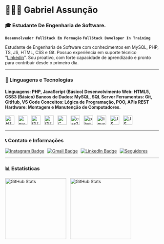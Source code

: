 #  👨🏽‍💻 Gabriel Assunção
 
### 🎓 Estudante De Engenharia de Software. 


**`Desenvolvedor FullStack Em Formação`**
**`FullStack Developer In Training`**

Estudante de Engenharia de Software com conhecimentos em MySQL, PHP, TS, JS, HTML, CSS e Git. Possuo experiência em suporte técnico "[Linkedin](https://www.linkedin.com/in/gabriel-assun%C3%A7%C3%A3o-62a80b303)". Sou proativo, com forte capacidade de aprendizado e pronto para contribuir desde o primeiro dia.



---

### 🤖 Linguagens e Tecnologias 

#### Linguagens: PHP, JavaScript (Básico) Desenvolvimento Web: HTML5, CSS3 (Básico) Bancos de Dados: MySQL, SQL Server Ferramentas: Git, GitHub, VS Code Conceitos: Lógica de Programação, POO, APIs REST Hardware: Montagem e Manutenção de Computadores.


<img
    align="left" 
    alt="HTML" 
    title="HTML"
    width="30px" 
    style="padding-right: 10px;" 
    src= "https://cdn.jsdelivr.net/gh/devicons/devicon@latest/icons/html5/html5-original.svg" 
/>

<img
align="left" 
    alt="mysql" 
    title="mysql"
    width="30px" 
    style="padding-right: 10px;" 
    src="https://cdn.jsdelivr.net/gh/devicons/devicon@latest/icons/mysql/mysql-plain-wordmark.svg" 
/>

<img
align="left" 
    alt="GIT" 
    title="GIT"
    width="30px" 
    style="padding-right: 10px;" 
    src="https://cdn.jsdelivr.net/gh/devicons/devicon@latest/icons/git/git-original-wordmark.svg"
 />

<img
align="left" 
    alt="GIThub" 
    title="GIThub"
    width="30px" 
    style="padding-right: 10px;" 
    src="https://cdn.jsdelivr.net/gh/devicons/devicon@latest/icons/github/github-original-wordmark.svg" 
/>
          
<img
align="left" 
    alt="C" 
    title="C"
    width="30px" 
    style="padding-right: 10px;"         
    src="https://cdn.jsdelivr.net/gh/devicons/devicon@latest/icons/c/c-original.svg" 
/>
<img
align="left" 
    alt="css3" 
    title="css3"
    width="30px" 
    style="padding-right: 10px;" 
    src="https://cdn.jsdelivr.net/gh/devicons/devicon@latest/icons/css3/css3-original.svg"
 />

<img 
align="left" 
    alt="phyton" 
    title="phyton"
    width="30px" 
    style="padding-right: 10px;" 
    src="https://cdn.jsdelivr.net/gh/devicons/devicon@latest/icons/python/python-original.svg" 
/>

 <img
 align="left" 
    alt="linux" 
    title="linux"
    width="30px" 
    style="padding-right: 10px;" 
    src="https://cdn.jsdelivr.net/gh/devicons/devicon@latest/icons/linux/linux-original.svg"
 />

 <img
 align="left" 
    alt="JS" 
    title="JS"
    width="30px" 
    style="padding-right: 10px;" 
    src="https://cdn.jsdelivr.net/gh/devicons/devicon@latest/icons/javascript/javascript-original.svg"
 />

  <img
 align="left" 
    alt="JS" 
    title="JS"
    width="30px" 
    style="padding-right: 10px;" 
    src="https://cdn.jsdelivr.net/gh/devicons/devicon@latest/icons/typescript/typescript-original.svg"
 />

<br/>
<br/>

---

### 📞 Contato e Informações 

 <div style="display: flex; gap: 10px;">
    <a href="https://www.instagram.com/andregabrieell">
        <img src="https://img.shields.io/badge/Instagram-FFA500?style=for-the-badge&logo=instagram&logoColor=white" alt="Instagram Badge"/>
</a>
    <a href="mailto:gabrielassuncaoandre58424@gmai.com">
        <img src="https://img.shields.io/badge/Gmail-D14836?style=for-the-badge&logo=gmail&logoColor=white" alt="Gmail Badge"/>
</a>
     <a href="https://www.linkedin.com/in/gabriel-assun%C3%A7%C3%A3o-62a80b303">
        <img src="https://img.shields.io/badge/LinkedIn-0077B5?style=for-the-badge&logo=linkedin&logoColor=white" alt="LinkedIn Badge"/>
</a>
 </a>
    <a href="https://github.com/GabrielKaka?tab=followers">
        <img 
            alt="Seguidores" 
            title="Me siga no GitHub" 
            src="https://custom-icon-badges.demolab.com/github/followers/DevMacedojr?color=236ad3&labelColor=1155ba&style=for-the-badge&logo=github&label=Seguidores&logoColor=white"
        />
 </a>

</div>

---

### 📊 Estatísticas


  <img 
    align="left" 
    alt="GitHub Stats" 
    height="200" 
    style="padding-right: 10px;" 
    src="https://github-readme-stats.vercel.app/api?username=GabrielKaka&show_icons=true&theme=transparent&include_all_commits=true&locale=pt-br" 
  />

<img 
      align="left" 
      alt="GitHub Stats" 
      height="200" 
      style= "padding-right: 10px;"
      src="https://github-readme-stats.vercel.app/api/top-langs/?username=larissakich&theme=transparent&layout=compact&custom_title=Tecnologias&langs_count=9" 
  />





          























